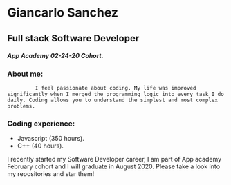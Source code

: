 # Giancarlo Sanchez


## Full stack Software Developer

##### App Academy 02-24-20 Cohort.

### About me:  
             I feel passionate about coding. My life was improved significantly when I merged the programming logic into every task I do daily. Coding allows you to understand the simplest and most complex problems.  

### Coding experience:

+ Javascript (350 hours).
+ C++        (40 hours).


I recently started my Software Developer career, I am part of App academy February cohort and I will graduate in August 2020. Please take a look into my repositories and star them!




